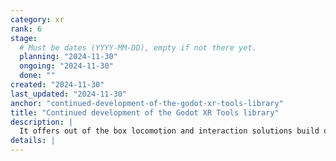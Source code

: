 ```yaml
---
category: xr
rank: 6
stage:
  # Must be dates (YYYY-MM-DD), empty if not there yet.
  planning: "2024-11-30"
  ongoing: "2024-11-30"
  done: ""
created: "2024-11-30"
last_updated: "2024-11-30"
anchor: "continued-development-of-the-godot-xr-tools-library"
title: "Continued development of the Godot XR Tools library"
description: |
  It offers out of the box locomotion and interaction solutions build on top of Godots core functionality.
details: |
---
```

